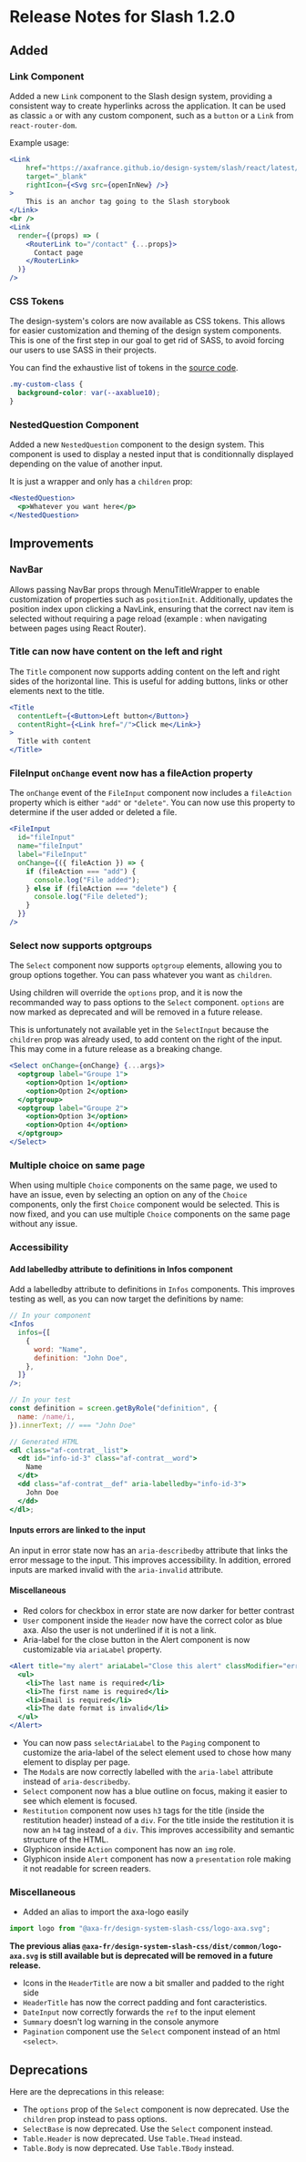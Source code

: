 # Release Notes for Slash 1.2.0

## Added

### Link Component

Added a new `Link` component to the Slash design system, providing a consistent
way to create hyperlinks across the application. It can be used as classic `a`
or with any custom component, such as a `button` or a `Link` from
`react-router-dom`.

Example usage:

```jsx
<Link
    href="https://axafrance.github.io/design-system/slash/react/latest/"
    target="_blank"
    rightIcon={<Svg src={openInNew} />}
>
    This is an anchor tag going to the Slash storybook
</Link>
<br />
<Link
  render={(props) => (
    <RouterLink to="/contact" {...props}>
      Contact page
    </RouterLink>
  )}
/>
```

### CSS Tokens

The design-system's colors are now available as CSS tokens. This allows for
easier customization and theming of the design system components. This is one of
the first step in our goal to get rid of SASS, to avoid forcing our users to use
SASS in their projects.

You can find the exhaustive list of tokens in the
[source code](https://github.com/AxaFrance/design-system/blob/main/slash/css/src/common/tokens.css).

```css
.my-custom-class {
  background-color: var(--axablue10);
}
```

### NestedQuestion Component

Added a new `NestedQuestion` component to the design system. This component is
used to display a nested input that is conditionnally displayed depending on the
value of another input.

It is just a wrapper and only has a `children` prop:

```jsx
<NestedQuestion>
  <p>Whatever you want here</p>
</NestedQuestion>
```

## Improvements

### NavBar

Allows passing NavBar props through MenuTitleWrapper to enable customization of
properties such as `positionInit`. Additionally, updates the position index upon
clicking a NavLink, ensuring that the correct nav item is selected without
requiring a page reload (example : when navigating between pages using React
Router).

### Title can now have content on the left and right

The `Title` component now supports adding content on the left and right sides of
the horizontal line. This is useful for adding buttons, links or other elements
next to the title.

```jsx
<Title
  contentLeft={<Button>Left button</Button>}
  contentRight={<Link href="/">Click me</Link>}
>
  Title with content
</Title>
```

### FileInput `onChange` event now has a fileAction property

The `onChange` event of the `FileInput` component now includes a `fileAction`
property which is either `"add"` or `"delete"`. You can now use this property to
determine if the user added or deleted a file.

```jsx
<FileInput
  id="fileInput"
  name="fileInput"
  label="FileInput"
  onChange={({ fileAction }) => {
    if (fileAction === "add") {
      console.log("File added");
    } else if (fileAction === "delete") {
      console.log("File deleted");
    }
  }}
/>
```

### Select now supports optgroups

The `Select` component now supports `optgroup` elements, allowing you to group
options together. You can pass whatever you want as `children`.

Using children will override the `options` prop, and it is now the recommanded
way to pass options to the `Select` component. `options` are now marked as
deprecated and will be removed in a future release.

This is unfortunately not available yet in the `SelectInput` because the
`children` prop was already used, to add content on the right of the input. This
may come in a future release as a breaking change.

```jsx
<Select onChange={onChange} {...args}>
  <optgroup label="Groupe 1">
    <option>Option 1</option>
    <option>Option 2</option>
  </optgroup>
  <optgroup label="Groupe 2">
    <option>Option 3</option>
    <option>Option 4</option>
  </optgroup>
</Select>
```

### Multiple choice on same page

When using multiple `Choice` components on the same page, we used to have an issue, even by selecting an option on any of the `Choice` components, only the first `Choice` component would be selected. This is now fixed, and you can use multiple `Choice` components on the same page without any issue.

### Accessibility

#### Add labelledby attribute to definitions in Infos component

Add a labelledby attribute to definitions in `Infos` components. This improves
testing as well, as you can now target the definitions by name:

```jsx
// In your component
<Infos
  infos={[
    {
      word: "Name",
      definition: "John Doe",
    },
  ]}
/>;

// In your test
const definition = screen.getByRole("definition", {
  name: /name/i,
}).innerText; // === "John Doe"

// Generated HTML
<dl class="af-contrat__list">
  <dt id="info-id-3" class="af-contrat__word">
    Name
  </dt>
  <dd class="af-contrat__def" aria-labelledby="info-id-3">
    John Doe
  </dd>
</dl>;
```

#### Inputs errors are linked to the input

An input in error state now has an `aria-describedby` attribute that links the
error message to the input. This improves accessibility. In addition, errored
inputs are marked invalid with the `aria-invalid` attribute.

#### Miscellaneous

- Red colors for checkbox in error state are now darker for better contrast
- `User` component inside the `Header` now have the correct color as blue axa.
  Also the user is not underlined if it is not a link.
- Aria-label for the close button in the Alert component is now customizable via
  `ariaLabel` property.

```jsx
<Alert title="my alert" ariaLabel="Close this alert" classModifier="error">
  <ul>
    <li>The last name is required</li>
    <li>The first name is required</li>
    <li>Email is required</li>
    <li>The date format is invalid</li>
  </ul>
</Alert>
```

- You can now pass `selectAriaLabel` to the `Paging` component to customize the
  aria-label of the select element used to chose how many element to display per
  page.
- The `Modal`s are now correctly labelled with the `aria-label` attribute
  instead of `aria-describedby`.
- `Select` component now has a blue outline on focus, making it easier to see
  which element is focused.
- `Restitution` component now uses `h3` tags for the title (inside the
  restitution header) instead of a `div`. For the title inside the restitution
  it is now an `h4` tag instead of a `div`. This improves accessibility and
  semantic structure of the HTML.
- Glyphicon inside `Action` component has now an `img` role.
- Glyphicon inside `Alert` component has now a `presentation` role making it not
  readable for screen readers.

### Miscellaneous

- Added an alias to import the axa-logo easily

```ts
import logo from "@axa-fr/design-system-slash-css/logo-axa.svg";
```

**The previous alias `@axa-fr/design-system-slash-css/dist/common/logo-axa.svg`
is still available but is deprecated will be removed in a future release.**

- Icons in the `HeaderTitle` are now a bit smaller and padded to the right side
- `HeaderTitle` has now the correct padding and font caracteristics.
- `DateInput` now correctly forwards the `ref` to the input element
- `Summary` doesn't log warning in the console anymore
- `Pagination` component use the `Select` component instead of an html
  `<select>`.

## Deprecations

Here are the deprecations in this release:

- The `options` prop of the `Select` component is now deprecated. Use the
  `children` prop instead to pass options.
- `SelectBase` is now deprecated. Use the `Select` component instead.
- `Table.Header` is now deprecated. Use `Table.THead` instead.
- `Table.Body` is now deprecated. Use `Table.TBody` instead.
